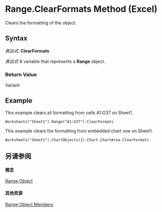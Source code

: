 
# Range.ClearFormats Method (Excel)

Clears the formatting of the object.


## Syntax

 _表达式_. **ClearFormats**

 _表达式_ A variable that represents a **Range** object.


### Return Value

Variant


## Example

This example clears all formatting from cells A1:G37 on Sheet1.


```
Worksheets("Sheet1").Range("A1:G37").ClearFormats
```

This example clears the formatting from embedded chart one on Sheet1.




```
Worksheets("Sheet1").ChartObjects(1).Chart.ChartArea.ClearFormats
```


## 另请参阅


#### 概念


[Range Object](b8207778-0dcc-4570-1234-f130532cc8cd.md)
#### 其他资源


[Range Object Members](http://msdn.microsoft.com/library/4336bf81-1e63-7e44-1792-baf366a027a7%28Office.15%29.aspx)